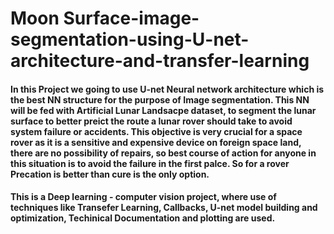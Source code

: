 # Moon Surface-image-segmentation-using-U-net-architecture-and-transfer-learning

#### In this Project we going to use U-net Neural network architecture which is the best NN structure for the purpose of Image segmentation. This NN will be fed with Artificial Lunar Landsacpe dataset, to segment the lunar surface to better preict the route a lunar rover should take to avoid system failure or accidents. This objective is very crucial for a space rover as it is a sensitive and expensive device on foreign space land, there are no possibility of repairs, so best course of action for anyone in this situation is to avoid the failure in the first palce. So for a rover Precation is better than cure is the only option.

#### This is a Deep learning - computer vision project, where use of techniques like Transefer Learning, Callbacks, U-net model building and optimization, Techinical Documentation and plotting are used.
